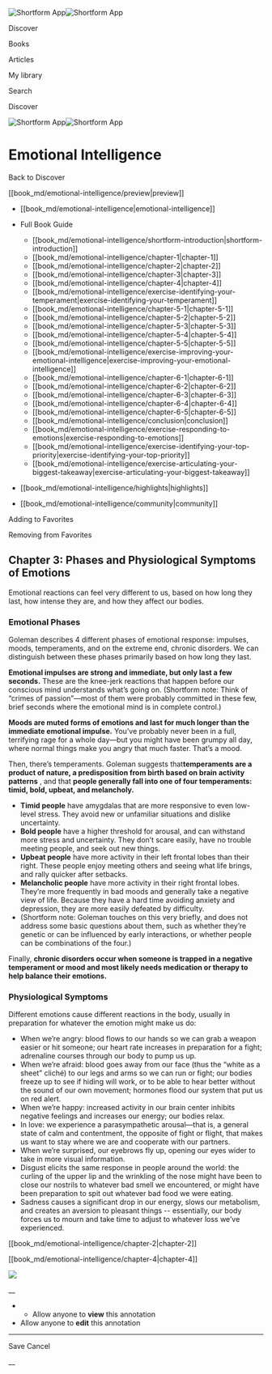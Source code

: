 ![Shortform App](/img/logo.36a2399e.svg)![Shortform App](/img/logo-dark.70c1b072.svg)

Discover

Books

Articles

My library

Search

Discover

![Shortform App](/img/logo.36a2399e.svg)![Shortform App](/img/logo-dark.70c1b072.svg)

# Emotional Intelligence

Back to Discover

[[book_md/emotional-intelligence/preview|preview]]

  * [[book_md/emotional-intelligence|emotional-intelligence]]
  * Full Book Guide

    * [[book_md/emotional-intelligence/shortform-introduction|shortform-introduction]]
    * [[book_md/emotional-intelligence/chapter-1|chapter-1]]
    * [[book_md/emotional-intelligence/chapter-2|chapter-2]]
    * [[book_md/emotional-intelligence/chapter-3|chapter-3]]
    * [[book_md/emotional-intelligence/chapter-4|chapter-4]]
    * [[book_md/emotional-intelligence/exercise-identifying-your-temperament|exercise-identifying-your-temperament]]
    * [[book_md/emotional-intelligence/chapter-5-1|chapter-5-1]]
    * [[book_md/emotional-intelligence/chapter-5-2|chapter-5-2]]
    * [[book_md/emotional-intelligence/chapter-5-3|chapter-5-3]]
    * [[book_md/emotional-intelligence/chapter-5-4|chapter-5-4]]
    * [[book_md/emotional-intelligence/chapter-5-5|chapter-5-5]]
    * [[book_md/emotional-intelligence/exercise-improving-your-emotional-intelligence|exercise-improving-your-emotional-intelligence]]
    * [[book_md/emotional-intelligence/chapter-6-1|chapter-6-1]]
    * [[book_md/emotional-intelligence/chapter-6-2|chapter-6-2]]
    * [[book_md/emotional-intelligence/chapter-6-3|chapter-6-3]]
    * [[book_md/emotional-intelligence/chapter-6-4|chapter-6-4]]
    * [[book_md/emotional-intelligence/chapter-6-5|chapter-6-5]]
    * [[book_md/emotional-intelligence/conclusion|conclusion]]
    * [[book_md/emotional-intelligence/exercise-responding-to-emotions|exercise-responding-to-emotions]]
    * [[book_md/emotional-intelligence/exercise-identifying-your-top-priority|exercise-identifying-your-top-priority]]
    * [[book_md/emotional-intelligence/exercise-articulating-your-biggest-takeaway|exercise-articulating-your-biggest-takeaway]]
  * [[book_md/emotional-intelligence/highlights|highlights]]
  * [[book_md/emotional-intelligence/community|community]]



Adding to Favorites 

Removing from Favorites 

## Chapter 3: Phases and Physiological Symptoms of Emotions

Emotional reactions can feel very different to us, based on how long they last, how intense they are, and how they affect our bodies.

### Emotional Phases

Goleman describes 4 different phases of emotional response: impulses, moods, temperaments, and on the extreme end, chronic disorders. We can distinguish between these phases primarily based on how long they last.

**Emotional impulses are strong and immediate, but only last a few seconds.** These are the knee-jerk reactions that happen before our conscious mind understands what’s going on. (Shortform note: Think of “crimes of passion”—most of them were probably committed in these few, brief seconds where the emotional mind is in complete control.)

**Moods are muted forms of emotions and last for much longer than the immediate emotional impulse.** You’ve probably never been in a full, terrifying rage for a whole day—but you might have been grumpy all day, where normal things make you angry that much faster. That’s a mood.

Then, there’s temperaments. Goleman suggests that**temperaments are a product of nature, a predisposition from birth based on brain activity patterns** , and that **people generally fall into one of four temperaments: timid, bold, upbeat, and melancholy.**

  * **Timid people** have amygdalas that are more responsive to even low-level stress. They avoid new or unfamiliar situations and dislike uncertainty.
  * **Bold people** have a higher threshold for arousal, and can withstand more stress and uncertainty. They don’t scare easily, have no trouble meeting people, and seek out new things.
  * **Upbeat people** have more activity in their left frontal lobes than their right. These people enjoy meeting others and seeing what life brings, and rally quicker after setbacks.
  * **Melancholic people** have more activity in their right frontal lobes. They’re more frequently in bad moods and generally take a negative view of life. Because they have a hard time avoiding anxiety and depression, they are more easily defeated by difficulty.
  * (Shortform note: Goleman touches on this very briefly, and does not address some basic questions about them, such as whether they’re genetic or can be influenced by early interactions, or whether people can be combinations of the four.)



Finally, **chronic disorders occur when someone is trapped in a negative temperament or mood and most likely needs medication or therapy to help balance their emotions.**

### Physiological Symptoms

Different emotions cause different reactions in the body, usually in preparation for whatever the emotion might make us do:

  * When we’re angry: blood flows to our hands so we can grab a weapon easier or hit someone; our heart rate increases in preparation for a fight; adrenaline courses through our body to pump us up.
  * When we’re afraid: blood goes away from our face (thus the “white as a sheet” cliché) to our legs and arms so we can run or fight; our bodies freeze up to see if hiding will work, or to be able to hear better without the sound of our own movement; hormones flood our system that put us on red alert.
  * When we’re happy: increased activity in our brain center inhibits negative feelings and increases our energy; our bodies relax.
  * In love: we experience a parasympathetic arousal—that is, a general state of calm and contentment, the opposite of fight or flight, that makes us want to stay where we are and cooperate with our partners.
  * When we’re surprised, our eyebrows fly up, opening our eyes wider to take in more visual information.
  * Disgust elicits the same response in people around the world: the curling of the upper lip and the wrinkling of the nose might have been to close our nostrils to whatever bad smell we encountered, or might have been preparation to spit out whatever bad food we were eating.
  * Sadness causes a significant drop in our energy, slows our metabolism, and creates an aversion to pleasant things -- essentially, our body forces us to mourn and take time to adjust to whatever loss we’ve experienced.



[[book_md/emotional-intelligence/chapter-2|chapter-2]]

[[book_md/emotional-intelligence/chapter-4|chapter-4]]

![](https://bat.bing.com/action/0?ti=56018282&Ver=2&mid=6adbd79f-5451-4e1d-8977-0d01e7b43bb9&sid=49fff5b0636c11eeb9c611038afc8668&vid=4a005010636c11ee80c703d4c4a7acd5&vids=0&msclkid=N&pi=0&lg=en-US&sw=800&sh=600&sc=24&nwd=1&tl=Shortform%20%7C%20Book&p=https%3A%2F%2Fwww.shortform.com%2Fapp%2Fbook%2Femotional-intelligence%2Fchapter-3&r=&lt=313&evt=pageLoad&sv=1&rn=55477)

__

  *   * Allow anyone to **view** this annotation
  * Allow anyone to **edit** this annotation



* * *

Save Cancel

__



